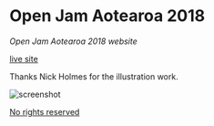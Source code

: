 # Open Jam Aotearoa 2018

*Open Jam Aotearoa 2018 website*

[live site](http://openjam.cmp.ac.nz)

Thanks Nick Holmes for the illustration work.

![screenshot](screenshot.png)

[No rights reserved](https://creativecommons.org/publicdomain/zero/1.0/)
